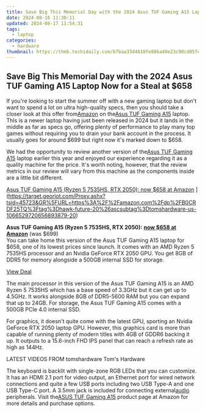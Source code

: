 ```yaml
---
title: Save Big This Memorial Day with the 2024 Asus TUF Gaming A15 Laptop Now for a Steal at $658
date: 2024-08-16 11:30:11
updated: 2024-08-17 11:54:31
tags:
  - laptop
categories:
  - hardware
thumbnail: https://thmb.techidaily.com/b7baa33d4b10fe886a40e23c90cd05fef9558b48e747814e8f0bb0ff84874df4.jpg
---
```


## Save Big This Memorial Day with the 2024 Asus TUF Gaming A15 Laptop Now for a Steal at $658

If you're looking to start the summer off with a new gaming laptop but don't want to spend a lot on ultra high-quality specs, then you should take a closer look at this offer from[Amazon](https://tools.techidaily.com) on the[Asus TUF Gaming A15](https://target.georiot.com/Proxy.ashx?tsid=45723&GR%5FURL=https%3A%2F%2Famazon.com%2Fdp%2FB0CRDF25TQ%3Ftag%3Dhawk-future-20%26ascsubtag%3Dtomshardware-us-5826007829172242197-20) laptop. ThIs is a newer laptop having just been released in 2024 but it lands in the middle as far as specs go, offering plenty of performance to play many top games without requiring you to drain your bank account in the process. It usually goes for around $699 but right now it's marked down to $658.

 We had the opportunity to review another version of the[Asus TUF Gaming A15](https://tools.techidaily.com) laptop earlier this year and enjoyed our experience regarding it as a quality machine for the price. It's worth noting, however, that the review metrics in our review will vary from this machine as the components inside are a little bit different.

[Asus TUF Gaming A15 (Ryzen 5 7535HS, RTX 2050): now $658 at Amazon](https://cdn.mos.cms.futurecdn.net/GqVHS5aburvvAKugu9Bk9g-200-100.jpg "Asus TUF Gaming A15 (Ryzen 5 7535HS, RTX 2050): now $658 at Amazon") ](https://target.georiot.com/Proxy.ashx?tsid=45723&GR%5FURL=https%3A%2F%2Famazon.com%2Fdp%2FB0CRDF25TQ%3Ftag%3Dhawk-future-20%26ascsubtag%3Dtomshardware-us-1066529720656893879-20)

**Asus TUF Gaming A15 (Ryzen 5 7535HS, RTX 2050):** [**now $658 at Amazon**](https://target.georiot.com/Proxy.ashx?tsid=45723&GR%5FURL=https%3A%2F%2Famazon.com%2Fdp%2FB0CRDF25TQ%3Ftag%3Dhawk-future-20%26ascsubtag%3Dtomshardware-us-1189539312687604936-20) (was $699)  
 You can take home this version of the Asus TUF Gaming A15 laptop for $658, one of its lowest prices since launch. It comes with an AMD Ryzen 5 7535HS processor and an Nvidia GeForce RTX 2050 GPU. You get 8GB of DDR5 for memory alongside a 500GB internal SSD for storage.

[View Deal](https://target.georiot.com/Proxy.ashx?tsid=45723&GR%5FURL=https%3A%2F%2Famazon.com%2Fdp%2FB0CRDF25TQ%3Ftag%3Dhawk-future-20%26ascsubtag%3Dtomshardware-us-1066529720656893879-20)

 The main processor in this version of the Asus TUF Gaming A15 is an AMD Ryzen 5 7535HS which has a base speed of 3.3GHz but it can get up to 4.5GHz. It works alongside 8GB of DDR5-5600 RAM but you can expand that up to 24GB. For storage, the Asus TUF Gaming A15 comes with a 500GB PCIe 4.0 internal SSD.

 For graphics, it doesn't quite come with the latest GPU, sporting an Nvidia GeForce RTX 2050 laptop GPU. However, this graphics card is more than capable of running plenty of modern titles with 4GB of GDDR6 backing it up. It outputs to a 15.6-inch FHD IPS panel that can reach a refresh rate as high as 144Hz.

 LATEST VIDEOS FROM tomshardware Tom's Hardware

 The keyboard is backlit with single-zone RGB LEDs that you can customize. It has an HDMI 2.1 port for video output, an Ethernet port for wired network connections and quite a few USB ports including two USB Type-A and one USB Type-C port. A 3.5mm jack is included for connecting external[audio](https://tools.techidaily.com) peripherals. Visit the[ASUS TUF Gaming A15](https://target.georiot.com/Proxy.ashx?tsid=45723&GR%5FURL=https%3A%2F%2Famazon.com%2Fdp%2FB0CRDF25TQ%3Ftag%3Dhawk-future-20%26ascsubtag%3Dtomshardware-us-1307152753779030506-20) product page at Amazon for more details and purchase options.

<ins class="adsbygoogle"
     style="display:block"
     data-ad-format="autorelaxed"
     data-ad-client="ca-pub-7571918770474297"
     data-ad-slot="1223367746"></ins>



<ins class="adsbygoogle"
     style="display:block"
     data-ad-client="ca-pub-7571918770474297"
     data-ad-slot="8358498916"
     data-ad-format="auto"
     data-full-width-responsive="true"></ins>
